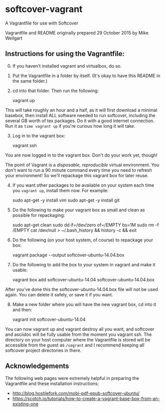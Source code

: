 # softcover-vagrant

A Vagrantfile for use with Softcover

Vagrantfile and README originally prepared 29 October 2015 by Mike Weilgart

## Instructions for using the Vagrantfile:

0. If you haven't installed vagrant and virtualbox, do so.
1. Put the Vagrantfile in a folder by itself.  (It's okay to have this README in the same folder.)
2. cd into that folder.  Then run the following:

    vagrant up

This will take roughly an hour and a half, as it will first download a minimal basebox, then
install ALL software needed to run softcover, including the several GB worth of tex packages.
Do it with a good internet connection.  Run it as `time vagrant up` if you're curious how long
it will take.

3. Log in to the vagrant box:

    vagrant ssh

You are now logged in to the vagrant box.  Don't do your work yet, though!

The point of Vagrant is a *disposable, reproducible* virtual environment.  You don't want to
run a 90 minute command every time you need to refresh your environment!  So we'll repackage
this vagrant box for later reuse.

4. If you want other packages to be available on your system each time you `vagrant up`,
install them now.  For example:

    sudo apt-get -y install vim
    sudo apt-get -y install git

5. Do the following to make your vagrant box as small and clean as possible for repackaging:

    sudo apt-get clean
    sudo dd if=/dev/zero of=/EMPTY bs=1M
    sudo rm -f /EMPTY
    cat /dev/null > ~/.bash_history && history -c && exit

6. Do the following (on your host system, of course) to repackage your box:

    vagrant package --output softcover-ubuntu-14.04.box

7. Do the following to add the box to your system in vagrant and make it usable:

    vagrant box add softcover-ubuntu-14.04 softcover-ubuntu-14.04.box

After you've done this the softcover-ubuntu-14.04.box file will not be used again.
You can delete it safely, or save it if you want.

8. Make a new folder where you will have the new vagrant box, cd into it and then:

    vagrant init softcover-ubuntu-14.04

You can now vagrant up and vagrant destroy all you want, and
softcover and asciidoc will be fully usable from the moment you vagrant ssh.
The directory on your host computer where the Vagrantfile is stored will be accessible
from the guest as `/vagrant` and I recommend keeping all softcover project directories in there.

## Acknowledgements

The following web pages were extremely helpful in preparing the Vagrantfile
and these installation instructions:

- http://blog.hostilefork.com/mobi-pdf-epub-softcover-ubuntu/
- https://scotch.io/tutorials/how-to-create-a-vagrant-base-box-from-an-existing-one
